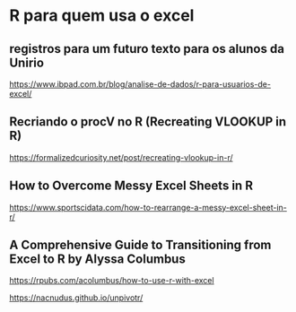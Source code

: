 R para quem usa o excel
================

## registros para um futuro texto para os alunos da Unirio

<https://www.ibpad.com.br/blog/analise-de-dados/r-para-usuarios-de-excel/>

## Recriando o procV no R (Recreating VLOOKUP in R)

<https://formalizedcuriosity.net/post/recreating-vlookup-in-r/>

## How to Overcome Messy Excel Sheets in R

<https://www.sportscidata.com/how-to-rearrange-a-messy-excel-sheet-in-r/>

## A Comprehensive Guide to Transitioning from Excel to R by Alyssa Columbus

<https://rpubs.com/acolumbus/how-to-use-r-with-excel>

<https://nacnudus.github.io/unpivotr/>
